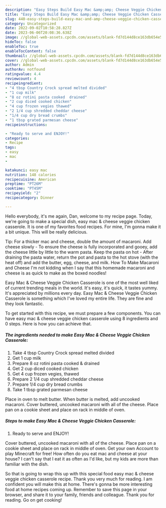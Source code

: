 ```yaml
---
description: "Easy Steps Build Easy Mac &amp;amp; Cheese Veggie Chicken Casserole yang Delicious"
title: "Easy Steps Build Easy Mac &amp;amp; Cheese Veggie Chicken Casserole yang Delicious"
slug: 440-easy-steps-build-easy-mac-and-amp-cheese-veggie-chicken-casserole-yang-delicious
category: Uncategorized
date: 2022-09-02T10:58:28.827Z
date: 2023-06-06T20:08:36.638Z
image: //global-web-assets.cpcdn.com/assets/blank-fd7d144d8ce163db654e5a02c40b08a2775adb7897d16e4062681dc7e1b2800f.png
hideToc: false
enableToc: true
enableTocContent: false
thumbnail: //global-web-assets.cpcdn.com/assets/blank-fd7d144d8ce163db654e5a02c40b08a2775adb7897d16e4062681dc7e1b2800f.png
cover: //global-web-assets.cpcdn.com/assets/blank-fd7d144d8ce163db654e5a02c40b08a2775adb7897d16e4062681dc7e1b2800f.png
author: Admin
authorAv: notfound
ratingvalue: 4.4
reviewcount: 4
recipeingredient:
- "4 tbsp Country Crock spread melted divided"
- "1 cup milk"
- "8 oz rotini pasta cooked  drained"
- "2 cup diced cooked chicken"
- "4 cup frozen vegies thawed"
- "2 1/4 cup shredded cheddar cheese"
- "1/4 cup dry bread crumbs"
- "1 tbsp grated parmesan cheese"
recipeinstructions:

- "Ready to serve and ENJOY!"
categories:
- Recipe
tags:
- easy
- mac
- 

katakunci: easy mac  
nutrition: 148 calories
recipecuisine: American
preptime: "PT26M"
cooktime: "PT45M"
recipeyield: "2"
recipecategory: Dinner

---
```



Hello everybody, it's me again, Dan, welcome to my recipe page. Today, we're going to make a special dish, easy mac &amp; cheese veggie chicken casserole. It is one of my favorites food recipes. For mine, I'm gonna make it a bit unique. This will be really delicious.

Tip: For a thicker mac and cheese, double the amount of macaroni. Add cheese slowly - To ensure the cheese is fully incorporated and gooey, add the cheese little by little to the warm pasta. Keep the pasta on hot - After draining the pasta water, return the pot and pasta to the hot stove (with the heat off) and add the butter, egg, cheese, and milk. How To Make Macaroni and Cheese I&#39;m not kidding when I say that this homemade macaroni and cheese is as quick to make as the boxed noodles!

Easy Mac &amp; Cheese Veggie Chicken Casserole is one of the most well liked of current trending meals in the world. It's easy, it's quick, it tastes yummy. It's appreciated by millions every day. Easy Mac &amp; Cheese Veggie Chicken Casserole is something which I've loved my entire life. They are fine and they look fantastic.


To get started with this recipe, we must prepare a few components. You can have easy mac &amp; cheese veggie chicken casserole using 8 ingredients and 0 steps. Here is how you can achieve that.

<!--inarticleads1-->

##### The ingredients needed to make Easy Mac &amp; Cheese Veggie Chicken Casserole:

1. Take 4 tbsp Country Crock spread melted divided
1. Get 1 cup milk
1. Prepare 8 oz rotini pasta cooked &amp; drained
1. Get 2 cup diced cooked chicken
1. Get 4 cup frozen vegies, thawed
1. Prepare 2 1/4 cup shredded cheddar cheese
1. Prepare 1/4 cup dry bread crumbs
1. Take 1 tbsp grated parmesan cheese


Place in oven to melt butter. When butter is melted, add uncooked macaroni. Cover buttered, uncooked macaroni with all of the cheese. Place pan on a cookie sheet and place on rack in middle of oven. 

<!--inarticleads2-->

##### Steps to make Easy Mac &amp; Cheese Veggie Chicken Casserole:


1. Ready to serve and ENJOY!

Cover buttered, uncooked macaroni with all of the cheese. Place pan on a cookie sheet and place on rack in middle of oven. Get your own Account to play Minecraft for free! How often do you eat mac and cheese at your house? I can&#39;t say that I eat it as often as I&#39;d like, but my kids are more than familiar with the dish. 

So that is going to wrap this up with this special food easy mac &amp; cheese veggie chicken casserole recipe. Thank you very much for reading. I am confident you will make this at home. There's gonna be more interesting food at home recipes coming up. Remember to save this page in your browser, and share it to your family, friends and colleague. Thank you for reading. Go on get cooking!
